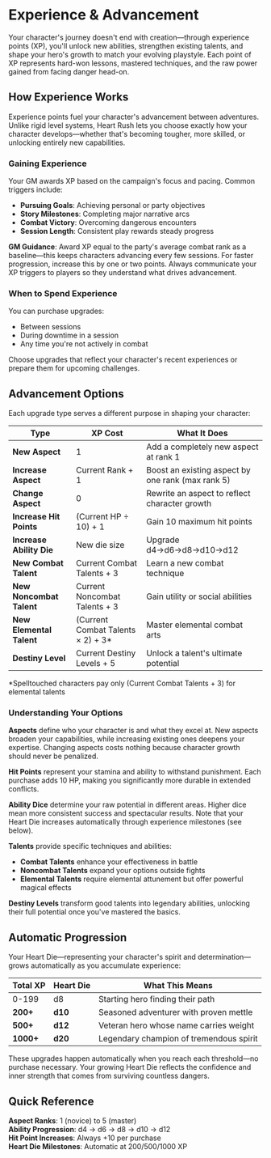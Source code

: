 # Experience & Advancement

Your character's journey doesn't end with creation—through experience points (XP), you'll unlock new abilities, strengthen existing talents, and shape your hero's growth to match your evolving playstyle. Each point of XP represents hard-won lessons, mastered techniques, and the raw power gained from facing danger head-on.

## How Experience Works

Experience points fuel your character's advancement between adventures. Unlike rigid level systems, Heart Rush lets you choose exactly how your character develops—whether that's becoming tougher, more skilled, or unlocking entirely new capabilities.

### Gaining Experience

Your GM awards XP based on the campaign's focus and pacing. Common triggers include:

- **Pursuing Goals**: Achieving personal or party objectives
- **Story Milestones**: Completing major narrative arcs
- **Combat Victory**: Overcoming dangerous encounters
- **Session Length**: Consistent play rewards steady progress

**GM Guidance**: Award XP equal to the party's average combat rank as a baseline—this keeps characters advancing every few sessions. For faster progression, increase this by one or two points. Always communicate your XP triggers to players so they understand what drives advancement.

### When to Spend Experience

You can purchase upgrades:

- Between sessions
- During downtime in a session
- Any time you're not actively in combat

Choose upgrades that reflect your character's recent experiences or prepare them for upcoming challenges.

## Advancement Options

Each upgrade type serves a different purpose in shaping your character:

| Type                     | XP Cost                            | What It Does                                      |
| ------------------------ | ---------------------------------- | ------------------------------------------------- |
| **New Aspect**           | 1                                  | Add a completely new aspect at rank 1             |
| **Increase Aspect**      | Current Rank + 1                   | Boost an existing aspect by one rank (max rank 5) |
| **Change Aspect**        | 0                                  | Rewrite an aspect to reflect character growth     |
| **Increase Hit Points**  | (Current HP ÷ 10) + 1              | Gain 10 maximum hit points                        |
| **Increase Ability Die** | New die size                       | Upgrade d4→d6→d8→d10→d12                          |
| **New Combat Talent**    | Current Combat Talents + 3         | Learn a new combat technique                      |
| **New Noncombat Talent** | Current Noncombat Talents + 3      | Gain utility or social abilities                  |
| **New Elemental Talent** | (Current Combat Talents × 2) + 3\* | Master elemental combat arts                      |
| **Destiny Level**        | Current Destiny Levels + 5         | Unlock a talent's ultimate potential              |

\*Spelltouched characters pay only (Current Combat Talents + 3) for elemental talents

### Understanding Your Options

**Aspects** define who your character is and what they excel at. New aspects broaden your capabilities, while increasing existing ones deepens your expertise. Changing aspects costs nothing because character growth should never be penalized.

**Hit Points** represent your stamina and ability to withstand punishment. Each purchase adds 10 HP, making you significantly more durable in extended conflicts.

**Ability Dice** determine your raw potential in different areas. Higher dice mean more consistent success and spectacular results. Note that your Heart Die increases automatically through experience milestones (see below).

**Talents** provide specific techniques and abilities:

- **Combat Talents** enhance your effectiveness in battle
- **Noncombat Talents** expand your options outside fights
- **Elemental Talents** require elemental attunement but offer powerful magical effects

**Destiny Levels** transform good talents into legendary abilities, unlocking their full potential once you've mastered the basics.

## Automatic Progression

Your Heart Die—representing your character's spirit and determination—grows automatically as you accumulate experience:

| Total XP  | Heart Die | What This Means                         |
| --------- | --------- | --------------------------------------- |
| 0-199     | d8        | Starting hero finding their path        |
| **200+**  | **d10**   | Seasoned adventurer with proven mettle  |
| **500+**  | **d12**   | Veteran hero whose name carries weight  |
| **1000+** | **d20**   | Legendary champion of tremendous spirit |

These upgrades happen automatically when you reach each threshold—no purchase necessary. Your growing Heart Die reflects the confidence and inner strength that comes from surviving countless dangers.

## Quick Reference

**Aspect Ranks**: 1 (novice) to 5 (master)  
**Ability Progression**: d4 → d6 → d8 → d10 → d12  
**Hit Point Increases**: Always +10 per purchase  
**Heart Die Milestones**: Automatic at 200/500/1000 XP
